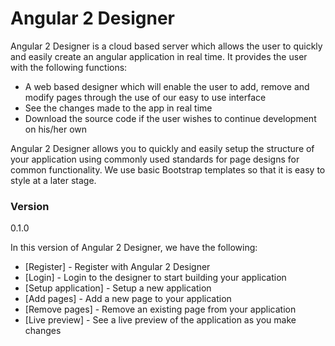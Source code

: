# Angular 2 Designer

Angular 2 Designer is a cloud based server which allows the user to quickly and easily create an angular application in real time. It provides the user with the following functions: 

  - A web based designer which will enable the user to add, remove and modify pages through the use of our easy to use interface
  - See the changes made to the app in real time
  - Download the source code if the user wishes to continue development on his/her own

Angular 2 Designer allows you to quickly and easily setup the structure of your application using commonly used standards for page designs for common functionality. We use basic Bootstrap templates so that it is easy to style at a later stage.

### Version
0.1.0

In this version of Angular 2 Designer, we have the following:

* [Register] - Register with Angular 2 Designer
* [Login] - Login to the designer to start building your application
* [Setup application] - Setup a new application
* [Add pages] - Add a new page to your application
* [Remove pages] - Remove an existing page from your application
* [Live preview] - See a live preview of the application as you make changes
